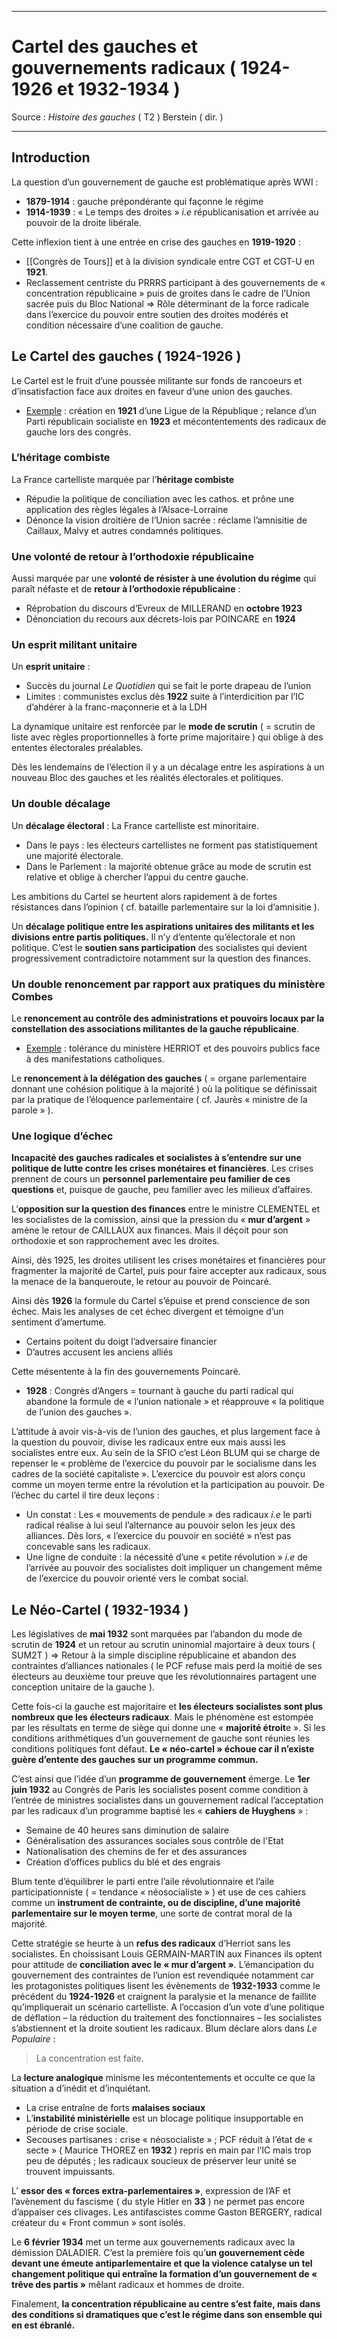 ***
# Cartel des gauches et gouvernements radicaux ( 1924-1926 et 1932-1934 )
Source : *Histoire des gauches* ( T2 ) Berstein ( dir. )
***
## Introduction 

La question d’un gouvernement de gauche est problématique après WWI : 
- **1879-1914** : gauche prépondérante qui façonne le régime
- **1914-1939** : « Le temps des droites » *i.e* républicanisation et arrivée au pouvoir de la droite libérale.

Cette inflexion tient à une entrée en crise des gauches en **1919-1920** : 
- [[Congrès de Tours]] et à la division syndicale entre CGT et CGT-U en **1921**.
- Reclassement centriste du PRRRS participant à des gouvernements de « concentration républicaine » puis de groites dans le cadre de l’Union sacrée puis du Bloc National ⇒ Rôle déterminant de la force radicale dans l’exercice du pouvoir entre soutien des droites modérés et condition nécessaire d’une coalition de gauche.

## Le Cartel des gauches ( 1924-1926 )

Le Cartel est le fruit d’une poussée militante sur fonds de rancoeurs et d’insatisfaction face aux droites en faveur d’une union des gauches.
- <u>Exemple</u> : création en **1921** d’une Ligue de la République ; relance d’un Parti républicain socialiste en **1923** et mécontentements des radicaux de gauche lors des congrès.

### L’héritage combiste

La France cartelliste marquée par l’**héritage combiste**
- Répudie la politique de conciliation avec les cathos. et prône une application des règles légales à l’Alsace-Lorraine 
- Dénonce la vision droitière de l’Union sacrée : réclame l’amnisitie de Caillaux, Malvy et autres condamnés politiques.

### Une volonté de retour à l’orthodoxie républicaine

Aussi marquée par une **volonté de résister à une évolution du régime** qui paraît néfaste et de **retour à l’orthodoxie républicaine** : 
- Réprobation du discours d’Evreux de MILLERAND en **octobre 1923** 
- Dénonciation du recours aux décrets-lois par POINCARE en **1924** 

### Un esprit militant unitaire

Un **esprit unitaire** : 
- Succès du journal *Le Quotidien* qui se fait le porte drapeau de l’union
- Limites : communistes exclus dès **1922** suite à l’interdicition par l’IC d’ahdérer à la franc-maçonnerie et à la LDH 

La dynamique unitaire est renforcée par le **mode de scrutin** ( = scrutin de liste avec règles proportionnelles à forte prime majoritaire ) qui oblige à des ententes électorales préalables.

Dès les lendemains de l’élection il y a un décalage entre les aspirations à un nouveau Bloc des gauches et les réalités électorales et politiques.

### Un double décalage 

Un **décalage électoral** : La France cartelliste est minoritaire.
- Dans le pays : les électeurs cartellistes ne forment pas statistiquement une majorité électorale.
- Dans le Parlement : la majorité obtenue grâce au mode de scrutin est relative et oblige à chercher l’appui du centre gauche. 

Les ambitions du Cartel se heurtent alors rapidement à de fortes résistances dans l’opinion ( cf. bataille parlementaire sur la loi d’amnisitie ).

Un **décalage politique entre les aspirations unitaires des militants et les divisions entre partis politiques.** Il n’y d’entente qu’électorale et non politique. C’est le **soutien sans participation** des socialistes qui devient progressivement contradictoire notamment sur la question des finances.

### Un double renoncement par rapport aux pratiques du ministère Combes

Le **renoncement au contrôle des administrations et pouvoirs locaux par la constellation des associations militantes de la gauche républicaine**. 
- <u>Exemple</u> : tolérance du ministère HERRIOT et des pouvoirs publics face à des manifestations catholiques.

Le **renoncement à la délégation des gauches** ( = organe parlementaire donnant une cohésion politique à la majorité ) où la politique se définissait par la pratique de l’éloquence parlementaire ( cf. Jaurès « ministre de la parole » ).

### Une logique d’échec 

**Incapacité des gauches radicales et socialistes à s’entendre sur une politique de lutte contre les crises monétaires et financières**. Les crises prennent de cours un **personnel parlementaire peu familier de ces questions** et, puisque de gauche, peu familier avec les milieux d’affaires. 

L’**opposition sur la question des finances** entre le ministre CLEMENTEL et les socialistes de la comission, ainsi que la pression du « **mur d’argent** » amène le retour de CAILLAUX aux finances. Mais il déçoit pour son orthodoxie et son rapprochement avec les droites.

Ainsi, dès 1925, les droites utilisent les crises monétaires et financières pour fragmenter la majorité de Cartel, puis pour faire accepter aux radicaux, sous la menace de la banqueroute, le retour au pouvoir de Poincaré.

Ainsi dès **1926** la formule du Cartel s’épuise et prend conscience de son échec. Mais les analyses de cet échec divergent et témoigne d’un sentiment d’amertume.
- Certains poitent du doigt l’adversaire financier 
- D’autres accusent les anciens alliés 

Cette mésentente à la fin des gouvernements Poincaré.
- **1928** : Congrès d’Angers = tournant à gauche du parti radical qui abandone la formule de « l’union nationale » et réapprouve « la politique de l’union des gauches ».

L’attitude à avoir vis-à-vis de l’union des gauches, et plus largement face à la question du pouvoir, divise les radicaux entre eux mais aussi les socialistes entre eux. Au sein de la SFIO c’est Léon BLUM qui se charge de repenser le « problème de l’exercice du pouvoir par le socialisme dans les cadres de la société capitaliste ». L’exercice du pouvoir est alors conçu comme un moyen terme entre la révolution et la participation au pouvoir. De l’échec du cartel il tire deux leçons : 
- Un constat : Les « mouvements de pendule » des radicaux *i.e* le parti radical réalise à lui seul l’alternance au pouvoir selon les jeux des alliances. Dès lors, « l’exercice du pouvoir en société » n’est pas concevable sans les radicaux.
- Une ligne de conduite : la nécessité d’une « petite révolution » *i.e* de l’arrivée au pouvoir des socialistes doit impliquer un changement même de l’exercice du pouvoir orienté vers le combat social.

## Le Néo-Cartel ( 1932-1934 )

Les législatives de **mai 1932** sont marquées par l’abandon du mode de scrutin de **1924** et un retour au scrutin uninomial majortaire à deux tours ( SUM2T ) ⇒ Retour à la simple discipline républicaine et abandon des contraintes d’alliances nationales ( le PCF refuse mais perd la moitié de ses électeurs au deuxième tour preuve que les révolutionnaires partagent une conception unitaire de la gauche ).

Cette fois-ci la gauche est majoritaire et **les électeurs socialistes sont plus nombreux que les électeurs radicaux**. Mais le phénomène est estompée par les résultats en terme de siège qui donne une « **majorité étroit**e ». Si les conditions arithmétiques d’un gouvernement de gauche sont réunies les conditions politiques font défaut. **Le « néo-cartel » échoue car il n’existe guère d’entente des gauches sur un programme commun.** 

C’est ainsi que l’idée d’un **programme de gouvernement** émerge. Le **1er juin 1932** au Congrès de Paris les socialistes posent comme condition à l’entrée de ministres socialistes dans un gouvernement radical l’acceptation par les radicaux d’un programme baptisé les « **cahiers de Huyghens** » : 
- Semaine de 40 heures sans diminution de salaire 
- Généralisation des assurances sociales sous contrôle de l'Etat 
- Nationalisation des chemins de fer et des assurances 
- Création d’offices publics du blé et des engrais 

Blum tente d’équilibrer le parti entre l’aile révolutionnaire et l’aile participationniste ( = tendance « néosocialiste » ) et use de ces cahiers comme un  **instrument de contrainte, ou de discipline, d’une majorité parlementaire sur le moyen terme**, une sorte de contrat moral de la majorité.

Cette stratégie se heurte à un **refus des radicaux** d’Herriot sans les socialistes. En choissisant Louis GERMAIN-MARTIN aux Finances ils optent pour attitude de **conciliation avec le « mur d’argent »**. L’émancipation du gouvernement des contraintes de l’union est revendiquée notamment car les protagonistes politiques lisent les évènements de **1932-1933** comme le précédent du **1924-1926** et craignent la paralysie et la menance de faillite qu’impliquerait un scénario cartelliste. A l’occasion d’un vote d’une politique de déflation – la réduction du traitement des fonctionnaires – les socialistes s’abstiennent et la droite soutient les radicaux. Blum déclare alors dans *Le Populaire* : 

> La concentration est faite. 

La **lecture analogique** minisme les mécontentements et occulte ce que la situation a d’inédit et d’inquiétant.
- La crise entraîne de forts **malaises sociaux** 
- L’**instabilité ministérielle** est un blocage politique insupportable en période de crise sociale.
- Secouses partisanes : crise « néosocialiste » ; PCF réduit à l’état de « secte » ( Maurice THOREZ en **1932** ) repris en main par l’IC mais trop peu de députés ; les radicaux soucieux de préserver leur unité se trouvent impuissants.

L’ **essor des « forces extra-parlementaires »**, expression de l’AF et l’avènement du fascisme ( du style Hitler en **33** ) ne permet pas encore d’appaiser ces clivages. Les antifascistes comme Gaston BERGERY, radical créateur du « Front commun » sont isolés.

Le **6 février 1934** met un terme aux gouvernements radicaux avec la démission DALADIER. C’est la première fois qu’**un gouvernement cède devant une émeute antiparlementaire et que la violence catalyse un tel changement politique qui entraîne la formation d’un gouvernement de « trêve des partis »** mêlant radicaux et hommes de droite. 

Finalement, **la concentration républicaine au centre s’est faite, mais dans des conditions si dramatiques que c’est le régime dans son ensemble qui en est ébranlé.**

